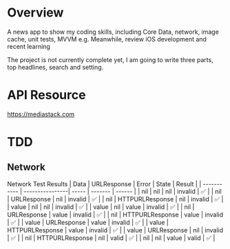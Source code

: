 # Overview

A news app to show my coding skills, including Core Data, network, image cache, unit tests, MVVM e.g. Meanwhile, review iOS development and recent learning

The project is not currently complete yet, I am going to write three parts, top headlines, search and setting. 

# API Resource
https://mediastack.com

# TDD
## Network
Network Test Results
| Data        | URLResponse     | Error | State   | Result |
| ----------- | ----------------| ----- | ------- | ------ |
| nil         | nil             | nil   | invalid | ✅ |
| nil         | URLResponse     | nil   | invalid | ✅ |
| nil         | HTTPURLResponse | nil   | invalid | ✅ |
| value       | nil             | nil   | invalid | ✅ |
| value       | nil             | value | invalid | ✅ |
| nil         | URLResponse     | value | invalid | ✅ |
| nil         | HTTPURLResponse | value | invalid | ✅ |
| value       | URLResponse     | value | invalid | ✅ |
| value       | HTTPURLResponse | value | invalid | ✅ |
| value       | URLResponse     | nil   | invalid | ✅ |
| nil         | HTTPURLResponse | nil   | valid   | ✅ |
| nil         | nil             | value | valid   | ✅ |

